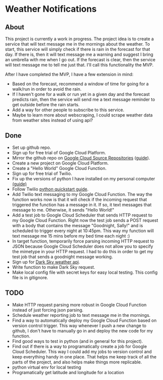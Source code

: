 # Weather Notifications

## About
This project is currently a work in progress. The project idea is to create a service that will text message me in the mornings about the weather. To start, this service will simply check if there is rain in the forecast for that day. If there is, then it will text message me a warning and suggest I bring an umbrella with me when I go out. If the forecast is clear, then the service will text message me to tell me just that. I'll call this functionality the MVP.

After I have completed the MVP, I have a few extension in mind:
* Based on the forecast, recommend a window of time for going for a walk/run in order to avoid the rain.
* If I haven't gone for a walk or run yet in a given day and the forecast predicts rain, then the service will send me a text message reminder to get outside before the rain starts.
* Add a way for other people to subscribe to this service.
* Maybe to learn more about webscraping, I could scrape weather data from weather sites instead of using api?

## Done
* Set up github repo.
* Sign up for free trial of Google Cloud Platform.
* Mirror the github repo on [Google Cloud Source Repositories](https://source.cloud.google.com/) ([guide](https://cloud.google.com/source-repositories/docs/mirroring-a-github-repository)).
* Create a new project on Google Cloud Platform.
* Create a "Hello World" Google Cloud Function.
* Sign up for free trial of Twilio.
* Fix up the versions of python I have installed on my personal computer [(guide)](https://docs.python-guide.org/starting/install3/osx/)
* Follow Twilio [python quickstart guide](https://www.twilio.com/docs/sms/quickstart/python-msg-svc).
* Add Twilio text messaging to my Google Cloud Function. The way the function works now is that it will check if the incoming request that triggered the function has a message in it. If so, it text messages that message to me. Otherwise, it sends "Hello World!"
* Add a test job to Google Cloud Scheduler that sends HTTP request to my Google Cloud Function. Right now the test job sends a POST request with a body that contains the message "Goodnight, Sally!" and is scheduled to trigger every night at 10:45pm. This way my function will text message me 15 mins before my bed time each night :)
* In target function, temporarily force parsing incoming HTTP request to JSON because Google Cloud Scheduler does not allow you to specify the mimetype in your HTTP request. I had to do this in order to get my test job that sends a goodnight message working.
* Sign up for [Dark Sky weather api](https://darksky.net/).
* Write function to make Dark Sky request.
* Make local config file with secret keys for easy local testing. This config file is in gitignore.


## TODO
* Make HTTP request parsing more robust in Google Cloud Function instead of just forcing json parsing.
* Schedule weather reporting job to text message me in the mornings.
* Find a way to automatically deploy my Google Cloud Function based on version control trigger. This way whenever I push a new change to github, I don't have to manually go in and deploy the new code for my function.
* Find good ways to test in python (and in general for this project).
* Find out if there is a way to programatically create a job for Google Cloud Scheduler. This way I could add my jobs to version control and keep everything handy in one place. That helps me keep track of all the parts of the project, and also helps make things more replicable.
* python virtual env for local testing
* Programatically get latitude and longitude for a location